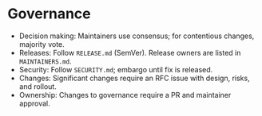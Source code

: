 # Governance

- Decision making: Maintainers use consensus; for contentious changes, majority vote.
- Releases: Follow `RELEASE.md` (SemVer). Release owners are listed in `MAINTAINERS.md`.
- Security: Follow `SECURITY.md`; embargo until fix is released.
- Changes: Significant changes require an RFC issue with design, risks, and rollout.
- Ownership: Changes to governance require a PR and maintainer approval.

